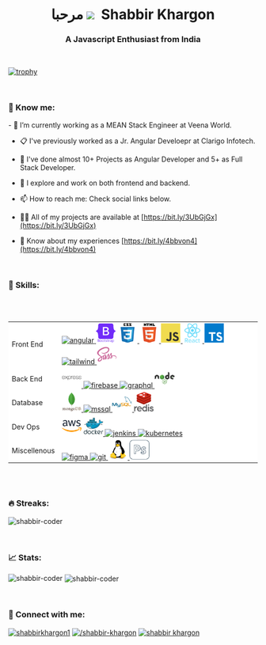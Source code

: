 <h1 align="center">مرحبا <img src="https://github.com/Anmol-Baranwal/Cool-GIFs-For-GitHub/assets/74038190/7bb1e704-6026-48f9-8435-2f4d40101348" width="75">&nbsp;
Shabbir Khargon</h1>
<h3 align="center">A Javascript Enthusiast from India</h3>
<br>

[![trophy](https://github-profile-trophy.vercel.app/?username=shabbir-coder&theme=dracula)](https://github.com/ryo-ma/github-profile-trophy)

<br>
<h3 align="left"> 🪪 Know me:</h3>
- 💼 I’m currently working as a MEAN Stack Engineer at Veena World.

- 📋 I've previously worked as a Jr. Angular Develoepr at Clarigo Infotech.

- 🎒 I've done almost 10+ Projects as Angular Developer and 5+ as Full Stack Developer.

- 🧭 I explore and work on both frontend and backend.

- 📫 How to reach me: Check social links below.

- 👨‍💻 All of my projects are available at [https://bit.ly/3UbGjGx](https://bit.ly/3UbGjGx)

- 📄 Know about my experiences [https://bit.ly/4bbvon4](https://bit.ly/4bbvon4)
<br>
<h3 align="left"> 🔨 Skills:</h3>
<br>
<br>
<table style="background-color: white;">
  <tbody>
    <tr>
      <td>Front End</td>
      <td><a href="https://angular.io" target="_blank" rel="noreferrer"> <img src="https://angular.io/assets/images/logos/angular/angular.svg" alt="angular" width="40" height="40"/> </a>
      <a href="https://getbootstrap.com" target="_blank" rel="noreferrer"> <img src="https://raw.githubusercontent.com/devicons/devicon/master/icons/bootstrap/bootstrap-plain-wordmark.svg" alt="bootstrap" width="40" height="40"/></a> <a href="https://www.w3schools.com/css/" target="_blank" rel="noreferrer"> <img src="https://raw.githubusercontent.com/devicons/devicon/master/icons/css3/css3-original-wordmark.svg" alt="css3" width="40" height="40"/> </a> <a href="https://www.w3.org/html/" target="_blank" rel="noreferrer"> <img src="https://raw.githubusercontent.com/devicons/devicon/master/icons/html5/html5-original-wordmark.svg" alt="html5" width="40" height="40"/> </a> <a href="https://developer.mozilla.org/en-US/docs/Web/JavaScript" target="_blank" rel="noreferrer"> <img src="https://raw.githubusercontent.com/devicons/devicon/master/icons/javascript/javascript-original.svg" alt="javascript" width="40" height="40"/> </a> 
        <a href="https://reactjs.org/" target="_blank" rel="noreferrer"> <img src="https://raw.githubusercontent.com/devicons/devicon/master/icons/react/react-original-wordmark.svg" alt="react" width="40" height="40"/> </a> 
          <a href="https://www.typescriptlang.org/" target="_blank" rel="noreferrer"> <img src="https://raw.githubusercontent.com/devicons/devicon/master/icons/typescript/typescript-original.svg" alt="typescript" width="40" height="40"/> </a> 
        <a href="https://tailwindcss.com/" target="_blank" rel="noreferrer"> <img src="https://www.vectorlogo.zone/logos/tailwindcss/tailwindcss-icon.svg" alt="tailwind" width="40" height="40"/> </a>
         <a href="https://sass-lang.com" target="_blank" rel="noreferrer"> <img src="https://raw.githubusercontent.com/devicons/devicon/master/icons/sass/sass-original.svg" alt="sass" width="40" height="40"/> </a>
      </td>
    </tr>
    <tr>
      <td>Back End</td>
      <td><a href="https://expressjs.com" target="_blank" rel="noreferrer"> <img src="https://raw.githubusercontent.com/devicons/devicon/master/icons/express/express-original-wordmark.svg" alt="express" width="40" height="40"/> </a> <a href="https://firebase.google.com/" target="_blank" rel="noreferrer"> <img src="https://www.vectorlogo.zone/logos/firebase/firebase-icon.svg" alt="firebase" width="40" height="40"/> </a> <a href="https://graphql.org" target="_blank" rel="noreferrer"> <img src="https://www.vectorlogo.zone/logos/graphql/graphql-icon.svg" alt="graphql" width="40" height="40"/> </a> <a href="https://nodejs.org" target="_blank" rel="noreferrer"> <img src="https://raw.githubusercontent.com/devicons/devicon/master/icons/nodejs/nodejs-original-wordmark.svg" alt="nodejs" width="40" height="40"/> </a></td>
    </tr>
    <tr>
      <td>Database</td>
      <td><a href="https://www.mongodb.com/" target="_blank" rel="noreferrer"> <img src="https://raw.githubusercontent.com/devicons/devicon/master/icons/mongodb/mongodb-original-wordmark.svg" alt="mongodb" width="40" height="40"/> </a> <a href="https://www.microsoft.com/en-us/sql-server" target="_blank" rel="noreferrer"> <img src="https://www.svgrepo.com/show/303229/microsoft-sql-server-logo.svg" alt="mssql" width="40" height="40"/> </a> <a href="https://www.mysql.com/" target="_blank" rel="noreferrer"> <img src="https://raw.githubusercontent.com/devicons/devicon/master/icons/mysql/mysql-original-wordmark.svg" alt="mysql" width="40" height="40"/> </a>  <a href="https://redis.io" target="_blank" rel="noreferrer"> <img src="https://raw.githubusercontent.com/devicons/devicon/master/icons/redis/redis-original-wordmark.svg" alt="redis" width="40" height="40"/> </a></td>
    </tr>
    <tr>
      <td>Dev Ops</td>
      <td> <a href="https://aws.amazon.com" target="_blank" rel="noreferrer"> <img src="https://raw.githubusercontent.com/devicons/devicon/master/icons/amazonwebservices/amazonwebservices-original-wordmark.svg" alt="aws" width="40" height="40"/></a>
      <a href="https://www.docker.com/" target="_blank" rel="noreferrer"> <img src="https://raw.githubusercontent.com/devicons/devicon/master/icons/docker/docker-original-wordmark.svg" alt="docker" width="40" height="40"/> </a>  <a href="https://www.jenkins.io" target="_blank" rel="noreferrer"> <img src="https://www.vectorlogo.zone/logos/jenkins/jenkins-icon.svg" alt="jenkins" width="40" height="40"/> </a>
         <a href="https://kubernetes.io" target="_blank" rel="noreferrer"> <img src="https://www.vectorlogo.zone/logos/kubernetes/kubernetes-icon.svg" alt="kubernetes" width="40" height="40"/> </a> 
      </td>
    </tr>
    <tr>
      <td>Miscellenous</td>
      <td><a href="https://www.figma.com/" target="_blank" rel="noreferrer"> <img src="https://www.vectorlogo.zone/logos/figma/figma-icon.svg" alt="figma" width="40" height="40"/> </a> 
      <a href="https://git-scm.com/" target="_blank" rel="noreferrer"> <img src="https://www.vectorlogo.zone/logos/git-scm/git-scm-icon.svg" alt="git" width="40" height="40"/> </a> 
        <a href="https://www.linux.org/" target="_blank" rel="noreferrer"> <img src="https://raw.githubusercontent.com/devicons/devicon/master/icons/linux/linux-original.svg" alt="linux" width="40" height="40"/> </a>   <a href="https://www.photoshop.com/en" target="_blank" rel="noreferrer"> <img src="https://raw.githubusercontent.com/devicons/devicon/master/icons/photoshop/photoshop-line.svg" alt="photoshop" width="40" height="40"/> </a>
      </td>
    </tr>
  </tbody>
</table>

<br>
<br>
<h3 align="left"> 🔥 Streaks:</h3>

<p><img align="center" src="https://github-readme-streak-stats.herokuapp.com/?user=shabbir-coder&theme=tokyonight" alt="shabbir-coder" /></p>
<br>
<h3 align="left"> 📈 Stats:</h3>

<p><img align="left" src="https://github-readme-stats.vercel.app/api/top-langs?username=shabbir-coder&show_icons=true&locale=en&layout=compact&theme=tokyonight" alt="shabbir-coder" /></p>

<p>&nbsp;<img align="center" src="https://github-readme-stats.vercel.app/api?username=shabbir-coder&show_icons=true&locale=en&theme=tokyonight" alt="shabbir-coder" /></p>
<br>
<h3 align="left"> 🤙 Connect with me:</h3>
<p align="left">
<a href="https://twitter.com/shabbirkhargon1" target="blank"><img align="center" src="https://raw.githubusercontent.com/rahuldkjain/github-profile-readme-generator/master/src/images/icons/Social/twitter.svg" alt="shabbirkhargon1" height="30" width="40" /></a>
<a href="https://linkedin.com/in//shabbir-khargon" target="blank"><img align="center" src="https://raw.githubusercontent.com/rahuldkjain/github-profile-readme-generator/master/src/images/icons/Social/linked-in-alt.svg" alt="/shabbir-khargon" height="30" width="40" /></a>
<a href="https://fb.com/shabbir khargon" target="blank"><img align="center" src="https://raw.githubusercontent.com/rahuldkjain/github-profile-readme-generator/master/src/images/icons/Social/facebook.svg" alt="shabbir khargon" height="30" width="40" /></a>
</p>

